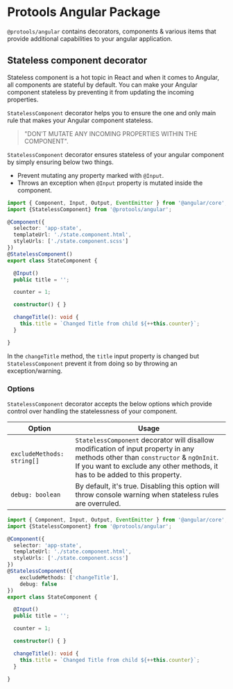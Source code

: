 # Protools Angular Package

`@protools/angular` contains decorators, components & various items that provide additional capabilities to your angular application.

## Stateless component decorator

Stateless component is a hot topic in React and when it comes to Angular, all components are stateful by default. You can make your Angular component stateless by preventing it from updating the incoming properties.

`StatelessComponent` decorator helps you to ensure the one and only main rule that makes your Angular component stateless.

> "DON'T MUTATE ANY INCOMING PROPERTIES WITHIN THE COMPONENT".

`StatelessComponent` decorator ensures stateless of your angular component by simply ensuring below two things.

* Prevent mutating any property marked with `@Input`.
* Throws an exception when `@Input` property is mutated inside the component.

```typescript
import { Component, Input, Output, EventEmitter } from '@angular/core';
import {StatelessComponent} from '@protools/angular';

@Component({
  selector: 'app-state',
  templateUrl: './state.component.html',
  styleUrls: ['./state.component.scss']
})
@StatelessComponent()
export class StateComponent {

  @Input()
  public title = '';

  counter = 1;

  constructor() { }

  changeTitle(): void {
    this.title = `Changed Title from child ${++this.counter}`;
  }

}
```

In the `changeTitle` method, the `title` input property is changed but `StatelessComponent` prevent it from doing so by throwing an exception/warning.

### Options

`StatelessComponent` decorator accepts the below options which provide control over handling the statelessness of your component.

| Option | Usage |
| --- | ----------- |
| `excludeMethods: string[]` | `StatelessComponent` decorator will disallow modification of input property in any methods other than `constructor` & `ngOnInit`. If you want to exclude any other methods, it has to be added to this property. |
| `debug: boolean` | By default, it's true. Disabling this option will throw console warning when stateless rules are overruled. |

```typescript
import { Component, Input, Output, EventEmitter } from '@angular/core';
import {StatelessComponent} from '@protools/angular';

@Component({
  selector: 'app-state',
  templateUrl: './state.component.html',
  styleUrls: ['./state.component.scss']
})
@StatelessComponent({
    excludeMethods: ['changeTitle'],
    debug: false
})
export class StateComponent {

  @Input()
  public title = '';

  counter = 1;

  constructor() { }

  changeTitle(): void {
    this.title = `Changed Title from child ${++this.counter}`; 
  }

}
```